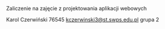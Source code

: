 Zaliczenie na zajęcie z projektowania aplikacji webowych

Karol Czerwiński
76545
kczerwinski3@st.swps.edu.pl
grupa 2
